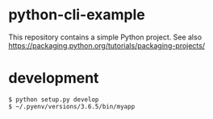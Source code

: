 # python-cli-example

This repository contains a simple Python project.
See also https://packaging.python.org/tutorials/packaging-projects/

# development

```
$ python setup.py develop
$ ~/.pyenv/versions/3.6.5/bin/myapp
```

